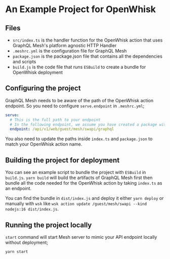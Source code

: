 # An Example Project for OpenWhisk

## Files

- `src/index.ts` is the handler function for the OpenWhisk action that uses GraphQL Mesh's platform agnostic HTTP Handler
- `.meshrc.yml` is the configuration file for GraphQL Mesh
- `package.json` is the package.json file that contains all the dependencies and scripts
- `build.js` is the code file that runs `ESBuild` to create a bundle for OpenWhisk deployment

## Configuring the project

GraphQL Mesh needs to be aware of the path of the OpenWhisk action endpoint.
So you need to configure `serve.endpoint` in `.meshrc.yml`;

```yaml
serve:
  # This is the full path to your endpoint
  # In the following endpoint, we assume you have created a package with `wsk package create mesh`
  endpoint: /api/v1/web/guest/mesh/swapi/graphql
```

You also need to update the paths inside `index.ts` and `package.json` to match your OpenWhisk action name.

## Building the project for deployment

You can see an example script to bundle the project with `ESBuild` in `build.js`.
`yarn build` will build the artifacts of GraphQL Mesh first then bundle all the code needed for the OpenWhisk action by taking `index.ts` as an endpoint.

You can find the bundle in `dist/index.js` and deploy it either `yarn deploy` or manually with `wsk` like `wsk action update /guest/mesh/swapi --kind nodejs:16 dist/index.js`.

## Running the project locally

`start` command will start Mesh server to mimic your API endpoint locally without deployment;

```bash
yarn start
```

